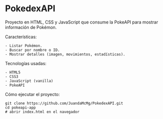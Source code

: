 # PokedexAPI

Proyecto en HTML, CSS y JavaScript que consume la PokeAPI
 para mostrar información de Pokémon.

Características:

    - Listar Pokémon.
    - Buscar por nombre o ID.
    - Mostrar detalles (imagen, movimientos, estadísticas).

Tecnologías usadas:

    - HTML5
    - CSS3
    - JavaScript (vanilla)
    - PokeAPI

Cómo ejecutar el proyecto:

    git clone https://github.com/JuandaMcMg/PokedexAPI.git
    cd pokeapi-app
    # abrir index.html en el navegador